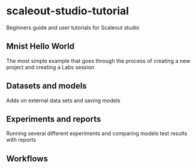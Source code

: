 # scaleout-studio-tutorial
Beginners guide and user tutorials for Scaleout studio

## Mnist Hello World
The most simple example that goes through the process of creating a new project and creating a Labs session

## Datasets and models
Adds on external data sets and saving models

## Experiments and reports
Running several different experiments and comparing models test results with reports

## Workflows

